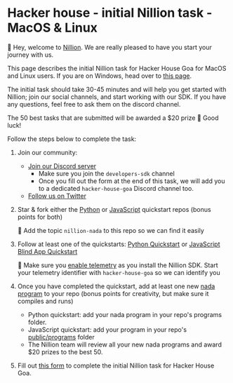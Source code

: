 # Hacker house - initial Nillion task - MacOS & Linux

👋 Hey, welcome to [Nillion](https://docs.nillion.com/). We are really pleased to have you start your journey with us.

This page describes the initial Nillion task for Hacker House Goa for MacOS and Linux users. If you are on Windows, head over to [this page](https://docs.nillion.com/hacker-house-goa-windows).

The initial task should take 30-45 minutes and will help you get started with Nillion; join our social channels, and start working with our SDK. If you have any questions, feel free to ask them on the discord channel.

The 50 best tasks that are submitted will be awarded a $20 prize 🎉 Good luck!

Follow the steps below to complete the task:

1. Join our community:

   - [Join our Discord server](https://discord.gg/nillionnetwork)
     - Make sure you join the `developers-sdk` channel
     - Once you fill out the form at the end of this task, we will add you to a dedicated `hacker-house-goa` Discord channel too.
   - [Follow us on Twitter](https://x.com/nillionnetwork)

2. Star & fork either the [Python](https://github.com/NillionNetwork/nillion-python-starter) or [JavaScript](https://github.com/NillionNetwork/cra-nillion) quickstart repos (bonus points for both)

   🚨 Add the topic `nillion-nada` to this repo so we can find it easily

3. Follow at least one of the quickstarts: [Python Quickstart](/python-quickstart) or [JavaScript Blind App Quickstart](/quickstart)

   🚨 Make sure you [enable telemetry](/nillion-sdk-and-tools#installation) as you install the Nillion SDK. Start your telemetry identifier with `hacker-house-goa` so we can identify you

4. Once you have completed the quickstart, add at least one new [nada program](/nada-lang-programs) to your repo (bonus points for creativity, but make sure it compiles and runs)

   - Python quickstart: add your nada program in your repo's programs folder.
   - JavaScript quickstart: add your program in your repo's [public/programs](https://github.com/NillionNetwork/cra-nillion/tree/main/public/programs) folder
   - The Nillion team will review all your new nada programs and award $20 prizes to the best 50.

5. Fill out [this form](https://forms.gle/8mWZyvdirzc66B679) to complete the initial Nillion task for Hacker House Goa.
